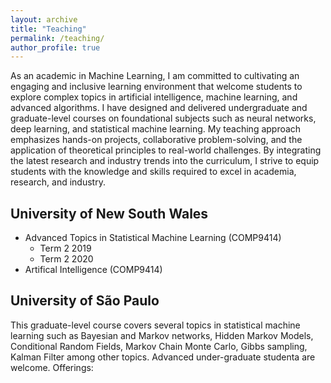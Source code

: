 ```yaml
---
layout: archive
title: "Teaching"
permalink: /teaching/
author_profile: true
---
```


As an academic in Machine Learning, I am committed to cultivating an engaging and inclusive learning environment that welcome students to explore complex topics in artificial intelligence, machine learning, and advanced algorithms. I have designed and delivered undergraduate and graduate-level courses on foundational subjects such as neural networks, deep learning, and statistical machine learning. My teaching approach emphasizes hands-on projects, collaborative problem-solving, and the application of theoretical principles to real-world challenges. By integrating the latest research and industry trends into the curriculum, I strive to equip students with the knowledge and skills required to excel in academia, research, and industry.

University of New South Wales
-----

* Advanced Topics in Statistical Machine Learning (COMP9414)
	* Term 2 2019
	* Term 2 2020
* Artifical Intelligence (COMP9414)


University of São Paulo
-----


This graduate-level course covers several topics in statistical machine learning such as Bayesian and Markov networks, Hidden Markov Models, Conditional Random Fields, Markov Chain Monte Carlo, Gibbs sampling, Kalman Filter among other topics. Advanced under-graduate studenta are welcome.
Offerings:
